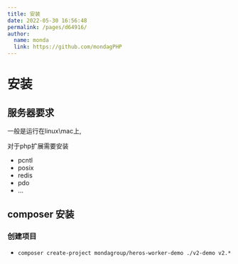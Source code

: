 ```yaml
---
title: 安装
date: 2022-05-30 16:56:48
permalink: /pages/d64916/
author: 
  name: monda
  link: https://github.com/mondagPHP
---
```

# 安装

## 服务器要求

一般是运行在linux\mac上,

对于php扩展需要安装

- pcntl
- posix
- redis
- pdo
- ...

## composer 安装

### 创建项目

- `composer create-project mondagroup/heros-worker-demo ./v2-demo v2.*`
